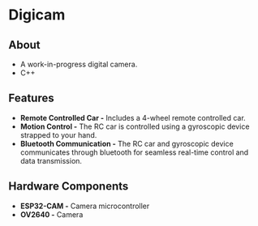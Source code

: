 # Digicam

## About

- A work-in-progress digital camera.
- C++

<!-- ![alt text](https://github.com/kyriosaa/axis/blob/main/images/axis1.JPG "Axis Image 1") -->

## Features

- **Remote Controlled Car -** Includes a 4-wheel remote controlled car.
- **Motion Control -** The RC car is controlled using a gyroscopic device strapped to your hand.
- **Bluetooth Communication -** The RC car and gyroscopic device communicates through bluetooth for seamless real-time control and data transmission.

## Hardware Components

- **ESP32-CAM -** Camera microcontroller
- **OV2640 -** Camera
